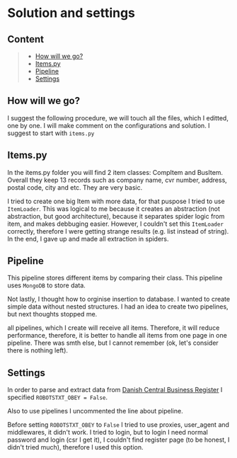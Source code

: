 # Solution and settings
## Content
> * [How will we go?](#how-will-we-go?)
> * [Items.py](#items.py)
> * [Pipeline](#pipeline)
> * [Settings](#settings)

## How will we go?
I suggest the following procedure, we will touch all the files, which I editted, one by one. I will make
comment on the configurations and solution. I suggest to start with `items.py`

## Items.py
In the items.py folder you will find 2 item classes: CompItem and BusItem. Overall they keep 13 records 
such as company name, cvr number, address, postal code, city and etc. They are very basic.

I tried to create one big Item with more data, for that puspose I tried to use `ItemLoader`. This 
was logical to me because it creates an abstraction (not abstraction, but good architecture), because
it separates spider logic from item, and makes debbuging easier. However, I couldn't set this `ItemLoader`
correctly, therefore I were getting strange results (e.g. list instead of string). In the end, I gave up
and made all extraction in spiders.

## Pipeline
This pipeline stores different items by comparing their class. This pipeline uses `MongoDB` to store data.

Not lastly, I thought how to orginise insertion to database. I wanted to create simple data without nested 
structures. I had an idea to create two pipelines, but next thoughts stopped me.

all pipelines, which I create will receive all items. Therefore, it will reduce performance, therefore, it
is better to handle all items from one page in one pipeline. There was smth else, but I cannot remember (ok,
let's consider there is nothing left).

## Settings
In order to parse and extract data from [Danish Central Business Register](https://datacvr.virk.dk/data/?language=en-gb)
I specified `ROBOTSTXT_OBEY = False`.

Also to use pipelines I uncommented the line about pipeline.

Before setting `ROBOTSTXT_OBEY` to `False` I tried to use proxies, user_agent and middlewares, it didn't work.
I tried to login, but to login I need normal password and login (csr I get it), I couldn't find register page
(to be honest, I didn't tried much), therefore I used this option.

